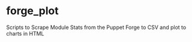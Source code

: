 # forge_plot
Scripts to Scrape Module Stats from the Puppet Forge to CSV and plot to charts in HTML

